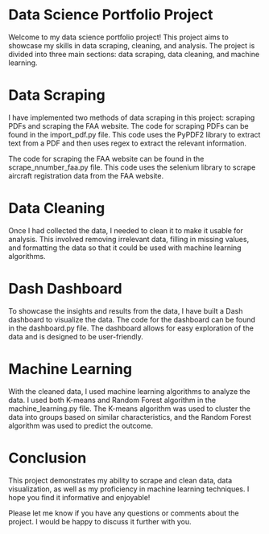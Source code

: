 # Data Science Portfolio Project

Welcome to my data science portfolio project! This project aims to showcase my skills in data scraping, cleaning, and analysis. The project is divided into three main sections: data scraping, data cleaning, and machine learning.
# Data Scraping

I have implemented two methods of data scraping in this project: scraping PDFs and scraping the FAA website. The code for scraping PDFs can be found in the import_pdf.py file. This code uses the PyPDF2 library to extract text from a PDF and then uses regex to extract the relevant information.

The code for scraping the FAA website can be found in the scrape_nnumber_faa.py file. This code uses the selenium library to scrape aircraft registration data from the FAA website.
# Data Cleaning

Once I had collected the data, I needed to clean it to make it usable for analysis. This involved removing irrelevant data, filling in missing values, and formatting the data so that it could be used with machine learning algorithms. 

# Dash Dashboard

To showcase the insights and results from the data, I have built a Dash dashboard to visualize the data. The code for the dashboard can be found in the dashboard.py file. The dashboard allows for easy exploration of the data and is designed to be user-friendly.

# Machine Learning

With the cleaned data, I used machine learning algorithms to analyze the data. I used both K-means and Random Forest algorithm in the machine_learning.py file. The K-means algorithm was used to cluster the data into groups based on similar characteristics, and the Random Forest algorithm was used to predict the outcome.


# Conclusion

This project demonstrates my ability to scrape and clean data, data visualization, as well as my proficiency in machine learning techniques. I hope you find it informative and enjoyable!

Please let me know if you have any questions or comments about the project. I would be happy to discuss it further with you.